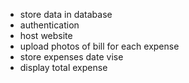 - store data in database
- authentication
- host website
- upload photos of bill for each expense
- store expenses date vise
- display total expense